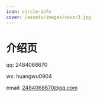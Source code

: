 ```yaml
---
icon: circle-info
cover: /assets/images/cover3.jpg
---
```


# 介绍页

qq: 2484068670

wx: huangwu0904

email: 2484068670@qq.com
